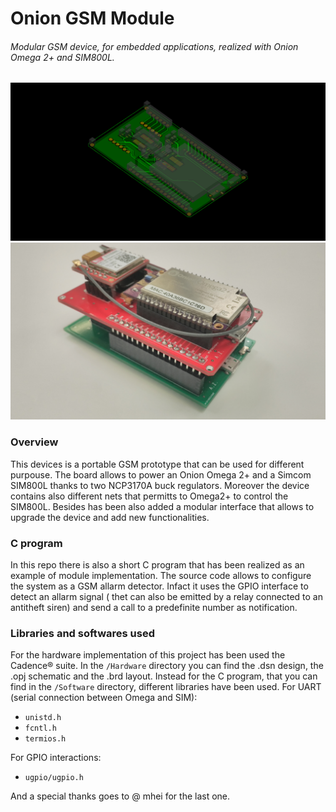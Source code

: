 # Onion GSM Module

###### Modular GSM device, for embedded applications, realized with Onion Omega 2+ and SIM800L.
![Model](https://github.com/AlbertoZandara/Onion-GSM-Module/blob/master/Model.bmp) 
![Prototype](https://github.com/AlbertoZandara/Onion-GSM-Module/blob/master/Prototype.jpg) 

### Overview

This devices is a portable GSM prototype that can be used for different purpouse. The board allows to power an Onion Omega 2+ and a Simcom SIM800L thanks to two NCP3170A buck regulators. Moreover the device contains also different nets that permitts to Omega2+ to control the SIM800L. Besides has been also added a modular interface that allows to upgrade the device and add new functionalities.

### C program

In this repo there is also a short C program that has been realized as an example of module implementation. The source code allows to configure the system as a GSM allarm detector. Infact it uses the GPIO interface to detect an allarm signal ( thet can also be emitted by a relay connected to an antitheft siren) and send a call to a predefinite number as notification.

### Libraries and softwares used

For the hardware implementation of this project has been used the Cadence® suite. In the `/Hardware` directory you can find the .dsn design, the .opj schematic and the .brd layout.
Instead for the C program, that you can find in the `/Software` directory, different libraries have been used.
For UART (serial connection between Omega and SIM):
- `unistd.h`				
- `fcntl.h`			
- `termios.h`

For GPIO interactions:
- `ugpio/ugpio.h`

And a special thanks goes to @ mhei for the last one.

